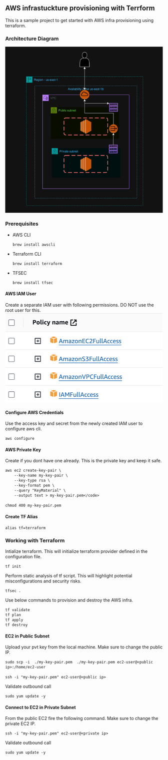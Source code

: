 ## AWS infrastuckture provisioning with Terrform

This is a sample project to get started with AWS infra provisioning using terraform.

### Architecture Diagram
![alt text](arch-diagram.png)
### Prerequisites
- AWS CLI
  ```
  brew install awscli
  ```
- Terraform CLI
  ```
  brew install terraform
  ```
- TFSEC
    ```
    brew install tfsec
    ```

#### AWS IAM User
Create a separate IAM user with following permissions. DO NOT use the root user for this. 
![alt text](image.png)
#### Configure AWS Credentials
Use the access key and secret from the newly created IAM user to configure aws cli.
```
aws configure
```

#### AWS Private Key

Create if you dont have one already. This is the private key and keep it safe.

```
aws ec2 create-key-pair \
    --key-name my-key-pair \
    --key-type rsa \
    --key-format pem \
    --query "KeyMaterial" \
    --output text > my-key-pair.pem</code>

chmod 400 my-key-pair.pem
```

#### Create TF Alias

```
alias tf=terraform
```

### Working with Terraform

Intialize terraform. This will initialize terraform provider defined in the configuration file.

```
tf init
```
Perform static analysis of tf script. This will highlight potential misconfigurations and security risks. 
```
tfsec .
```

Use below commands to provision and destroy the AWS infra. 

```
tf validate
tf plan
tf apply
tf destroy
```

#### EC2 in Public Subnet

Upload your pvt key from the local machine. Make sure to change the public IP.

```
sudo scp -i  ./my-key-pair.pem  ./my-key-pair.pem ec2-user@<public ip>:/home/ec2-user

ssh -i "my-key-pair.pem" ec2-user@<public ip>
```

Validate outbound call

```
sudo yum update -y
```

#### Connect to EC2 in Private Subnet

From the public EC2 fire the following command. Make sure to change the private EC2 IP.

```
ssh -i "my-key-pair.pem" ec2-user@<private ip>
```

Validate outbound call

```
sudo yum update -y
```
